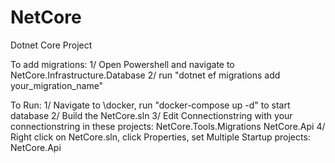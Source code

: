 # NetCore
Dotnet Core Project

To add migrations:
	1/ Open Powershell and navigate to NetCore.Infrastructure.Database
	2/ run "dotnet ef migrations add your_migration_name"

To Run:
	1/ Navigate to \docker, run "docker-compose up -d" to start database
	2/ Build the NetCore.sln
	3/ Edit Connectionstring with your connectionstring in these projects:
		NetCore.Tools.Migrations
		NetCore.Api
	4/ Right click on NetCore.sln, click Properties, set Multiple Startup projects:
		NetCore.Api
		
